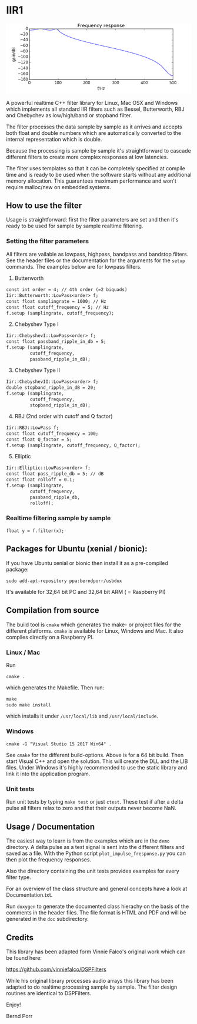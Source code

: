 # IIR1

![alt tag](cheby1.png)

A powerful realtime C++ filter library for Linux, Mac OSX and Windows which
implements all standard IIR filters such as Bessel, Butterworth, RBJ
and Chebychev as low/high/band or stopband filter.

The filter processes the data sample by sample as it arrives and
accepts both float and double numbers which are
automatically converted to the internal representation which is
double.

Because the processing is sample by sample it's straightforward to
cascade different filters to create more complex responses at low
latencies.

The filter uses templates so that it can be completely
specified at compile time and is ready to be used when the software
starts without any additional memory allocation. This guarantees
maximum performance and won't require malloc/new on embedded systems.

## How to use the filter
Usage is straightforward: first the filter parameters are set and
then it's ready to be used for sample by sample realtime filtering.

### Setting the filter parameters
All filters are vailable as lowpass, highpass, bandpass and bandstop
filters. See the header files or the documentation for the arguments
for the `setup` commands. The examples below are for lowpass filters.

1. Butterworth
```
const int order = 4; // 4th order (=2 biquads)
Iir::Butterworth::LowPass<order> f;
const float samplingrate = 1000; // Hz
const float cutoff_frequency = 5; // Hz
f.setup (samplingrate, cutoff_frequency);
```

2. Chebyshev Type I
```
Iir::ChebyshevI::LowPass<order> f;
const float passband_ripple_in_db = 5;
f.setup (samplingrate,
         cutoff_frequency,
         passband_ripple_in_dB);
```

3. Chebyshev Type II
```
Iir::ChebyshevII::LowPass<order> f;
double stopband_ripple_in_dB = 20;
f.setup (samplingrate,
         cutoff_frequency,
         stopband_ripple_in_dB);
```

4. RBJ (2nd order with cutoff and Q factor)
```
Iir::RBJ::LowPass f;
const float cutoff_frequency = 100;
const float Q_factor = 5;
f.setup (samplingrate, cutoff_frequency, Q_factor);
```

5. Elliptic
```
Iir::Elliptic::LowPass<order> f;
const float pass_ripple_db = 5; // dB
const float rolloff = 0.1;
f.setup (samplingrate,
         cutoff_frequency,
         passband_ripple_db,
         rolloff);
```

### Realtime filtering sample by sample
```
float y = f.filter(x);
```

## Packages for Ubuntu (xenial / bionic):

If you have Ubuntu xenial or bionic then
install it as a pre-compiled package:

```
sudo add-apt-repository ppa:berndporr/usbdux
```

It's available for 32,64 bit PC and 32,64 bit ARM ( = Raspberry PI)

## Compilation from source

The build tool is `cmake` which generates the make- or project
files for the different platforms. `cmake` is available for
Linux, Windows and Mac. It also compiles directly on a
Raspberry PI.

### Linux / Mac

Run
```
cmake .
```
which generates the Makefile. Then run:
```
make
sudo make install
```
which installs it under `/usr/local/lib` and `/usr/local/include`.

### Windows

```
cmake -G "Visual Studio 15 2017 Win64" .
```

See `cmake` for the different build-options. Above is for a 64 bit build.
Then start Visual C++ and open the solution. This will create
the DLL and the LIB files. Under Windows it's highly recommended
to use the static library and link it into the application program.

### Unit tests

Run unit tests by typing `make test` or just `ctest`.
These test if after a delta pulse all filters relax to zero and
that their outputs never become NaN.

## Usage / Documentation

The easiest way to learn is from the examples which are in the `demo`
directory. A delta pulse as a test signal is sent into the different
filters and saved as a file. With the Python script
`plot_impulse_fresponse.py` you can then plot the frequency responses.

Also the directory containing the unit tests provides examples for
every filter type.

For an overview of the class structure and general concepts have a
look at Documentation.txt.

Run `doxygen` to generate the documented class hierachy on the basis of
the comments in the header files. The file format is HTML and PDF and will be
generated in the `doc` subdirectory.

## Credits

This library has been adapted form Vinnie Falco's
original work which can be found here:

https://github.com/vinniefalco/DSPFilters

While his original library processes audio arrays this
library has been adapted to do realtime processing sample
by sample. The filter design routines are identical to
DSPFilters.

Enjoy!

Bernd Porr
